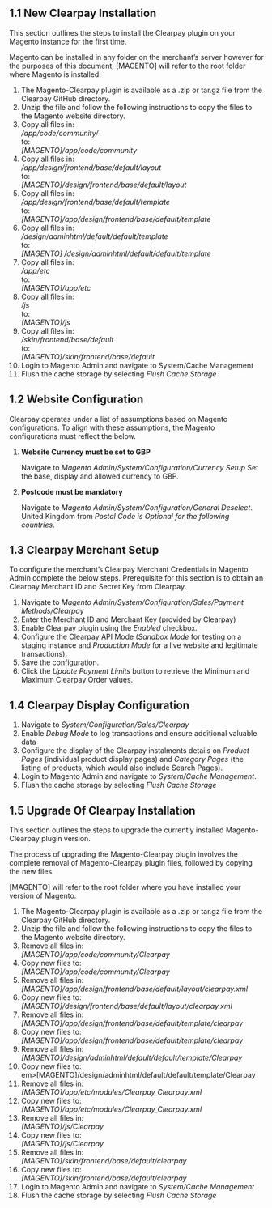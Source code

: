 <h2> 1.1 New Clearpay Installation </h2>
<p> This section outlines the steps to install the Clearpay plugin on your Magento instance for the first time. </p>

<p> Magento can be installed in any folder on the merchant’s server however for the purposes of this document, [MAGENTO] will refer to the root folder where Magento is installed. </p>

<ol>
	<li> The Magento-Clearpay plugin is available as a .zip or tar.gz file from the Clearpay GitHub directory.</li>
	<li> Unzip the file and follow the following instructions to copy the files to the Magento website directory. </li>
	<li> Copy all files in: <br/><em>/app/code/community/</em> <br/> to: <br/> <em>[MAGENTO]/app/code/community</em> </li>
	<li> Copy all files in: <br/><em>/app/design/frontend/base/default/layout</em> <br/> to: <br/> <em>[MAGENTO]/design/frontend/base/default/layout</em> </li>
	<li> Copy all files in: <br/><em>/app/design/frontend/base/default/template</em> <br/> to: <br/> <em>[MAGENTO]/app/design/frontend/base/default/template</em> </li>
	<li> Copy all files in: <br/><em>/design/adminhtml/default/default/template</em> <br/> to: <br/> <em>[MAGENTO] /design/adminhtml/default/default/template</em> </li>
	<li> Copy all files in: <br/><em>/app/etc</em> <br/> to: <br/> <em>[MAGENTO]/app/etc</em> </li>
	<li> Copy all files in: <br/><em>/js</em> <br/> to: <br/> <em>[MAGENTO]/js</em> </li>
	<li> Copy all files in: <br/><em>/skin/frontend/base/default</em> <br/> to: <br/> <em>[MAGENTO]/skin/frontend/base/default</em> </li>
	<li> Login to Magento Admin and navigate to System/Cache Management </li>
	<li> Flush the cache storage by selecting <em>Flush Cache Storage</em> </li>
</ol>

<h2> 1.2	Website Configuration </h2>
<p> Clearpay operates under a list of assumptions based on Magento configurations. To align with these assumptions, the Magento configurations must reflect the below. </p>

<ol>
	<li> <p><strong>Website Currency must be set to GBP</strong></p> Navigate to <em>Magento Admin/System/Configuration/Currency Setup</em> Set the base, display and allowed currency to GBP.</li>
	<li> <p><strong>Postcode must be mandatory</strong></p> Navigate to <em>Magento Admin/System/Configuration/General Deselect</em>. United Kingdom from <em>Postal Code is Optional for the following countries</em>.</li>
</ol>

<h2> 1.3	Clearpay Merchant Setup </h2>
<p> To configure the merchant’s Clearpay Merchant Credentials in Magento Admin complete the below steps. Prerequisite for this section is to obtain an Clearpay Merchant ID and Secret Key from Clearpay. </p>

<ol>
	<li> Navigate to <em>Magento Admin/System/Configuration/Sales/Payment Methods/Clearpay</em> </li>
	<li> Enter the Merchant ID and Merchant Key (provided by Clearpay)  </li>
	<li> Enable Clearpay plugin using the <em>Enabled</em> checkbox. </li>
	<li> Configure the Clearpay API Mode (<em>Sandbox Mode</em> for testing on a staging instance and <em>Production Mode</em> for a live website and legitimate transactions). </li>
	<li> Save the configuration. </li>
	<li> Click the <em>Update Payment Limits</em> button to retrieve the Minimum and Maximum Clearpay Order values.  </li>
</ol>

<h2> 1.4	Clearpay Display Configuration </h2>

<ol>
	<li> Navigate to <em>System/Configuration/Sales/Clearpay</em> </li>
	<li> Enable <em>Debug Mode</em> to log transactions and ensure additional valuable data  </li>
	<li> Configure the display of the Clearpay instalments details on <em>Product Pages</em> (individual product display pages) and <em>Category Pages</em> (the listing of products, which would also include Search Pages). </li>
	<li> Login to Magento Admin and navigate to <em>System/Cache Management</em>. </li>
	<li> Flush the cache storage by selecting <em>Flush Cache Storage</em> </li>
</ol>

<h2> 1.5	Upgrade Of Clearpay Installation </h2>
<p> This section outlines the steps to upgrade the currently installed Magento-Clearpay plugin version.</p>
<p> The process of upgrading the Magento-Clearpay plugin involves the complete removal of Magento-Clearpay plugin files, followed by copying the new files.</p>
<p> [MAGENTO] will refer to the root folder where you have installed your version of Magento. </p>

<ol>
	<li> The Magento-Clearpay plugin is available as a .zip or tar.gz file from the Clearpay GitHub directory. </li>
	<li> Unzip the file and follow the following instructions to copy the files to the Magento website directory. </li>
	<li> Remove all files in: <br/> <em>[MAGENTO]/app/code/community/Clearpay</em></li>
	<li> Copy new files to: <br/> <em>[MAGENTO]/app/code/community/Clearpay</em></li>
	<li> Remove all files in: <br/> <em>[MAGENTO]/app/design/frontend/base/default/layout/clearpay.xml</em></li>
	<li> Copy new files to: <br/> <em>[MAGENTO]/design/frontend/base/default/layout/clearpay.xml</em></li>
	<li> Remove all files in: <br/> <em>[MAGENTO]/app/design/frontend/base/default/template/clearpay</em></li>
	<li> Copy new files to: <br/> <em>[MAGENTO]/app/design/frontend/base/default/template/clearpay</em></li>
	<li> Remove all files in: <br/> <em>[MAGENTO]/design/adminhtml/default/default/template/Clearpay</em></li>
	<li> Copy new files to: <br/> em>[MAGENTO]/design/adminhtml/default/default/template/Clearpay</em></li>
	<li> Remove all files in: <br/> <em>[MAGENTO]/app/etc/modules/Clearpay_Clearpay.xml</em></li>
	<li> Copy new files to: <br/> <em>[MAGENTO]/app/etc/modules/Clearpay_Clearpay.xml</em></li>
	<li> Remove all files in: <br/> <em>[MAGENTO]/js/Clearpay</em></li>
	<li> Copy new files to: <br/> <em>[MAGENTO]/js/Clearpay</em></li>
	<li> Remove all files in: <br/> <em>[MAGENTO]/skin/frontend/base/default/clearpay</em></li>
	<li> Copy new files to: <br/> <em>[MAGENTO]/skin/frontend/base/default/clearpay</em></li>
	<li> Login to Magento Admin and navigate to <em>System/Cache Management</em> </li>
	<li> Flush the cache storage by selecting <em>Flush Cache Storage</em> </li>
</ol>